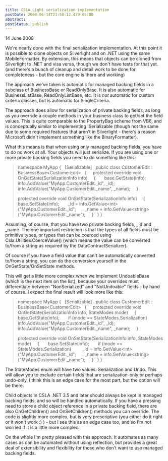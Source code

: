```yaml
---
title: CSLA Light serialization implementation
postDate: 2008-06-14T21:58:12.479-05:00
abstract: 
postStatus: publish
---
```

14 June 2008

We're nearly done with the final serialization implementation. At this point it is possible to clone objects on Silverlight and on .NET using the same MobileFormatter. By extension, this means that objects can be cloned from Silverlight to .NET and visa versa, though we don't have tests for that yet. (and there's a bunch of cleanup and detail work to be done for completeness - but the core engine is there and working)

The approach we've taken is automatic for managed backing fields in a subclass of BusinessBase or ReadOnlyBase. It is also automatic for BusinessListBase, ReadOnlyListBase, etc. It is *not* automatic for custom criteria classes, but is automatic for SingleCriteria.

The approach does allow for serialization of private backing fields, as long as you override a couple methods in your business class to get/set the field values. This is quite comparable to the PropertyBag scheme from VB6, and is conceptually similar to implementing ISerializable (though not the same due to some required features that aren't in Silverlight - there's a reason Microsoft didn't implement something like the BinaryFormatter).

What this means is that when using only managed backing fields, you have to do no work at all. Your objects will just serialize. If you are using one or more private backing fields you need to do something like this:


> namespace MyApp
> {
>   [Serializable]
>   public class CustomerEdit : BusinessBase&lt;CustomerEdit&gt;
>   {
>     protected override void OnGetState(SerializationInfo info)
>     {
>       base.GetState(info);
>       info.AddValue("MyApp.CustomerEdit.\_id", \_id);
>       info.AddValue("MyApp.CustomerEdit.\_name", \_name);
>     }
>
> protected override void OnSetState(SerializationInfo info)
>     {
>       base.SetState(info);
>       \_id = info.GetValue&lt;int&gt;("MyApp.CustomerEdit.\_id";
>       \_name = info.GetValue&lt;string&gt;("MyApp.CustomerEdit.\_name");
>     }
>   }
> }


Assuming, of course, that you have two private backing fields, \_id and \_name. The one important restriction is that the types of all fields must be primitive types, or types that can be coerced using Csla.Utilities.CoerceValue() (which means the value can be converted to/from a string as required by the DataContractSerializer).

Of course if you have a field value that can't be automatically converted to/from a string, you can do the conversion yourself in the OnGetState/OnSetState methods.

This will get a little more complex when we implement UndoableBase (which is the next item on the list), because your overrides must differentiate between "NonSerialized" and "NotUndoable" fields - by hand of course. I expect the final result will look more like this:


> namespace MyApp
> {
>   [Serializable]
>   public class CustomerEdit : BusinessBase&lt;CustomerEdit&gt;
>   {
>     protected override void OnGetState(SerializationInfo info, StateModes mode)
>     {
>       base.GetState(info);
>       if (mode == StateModes.Serialization)
>         info.AddValue("MyApp.CustomerEdit.\_id", \_id);
>       info.AddValue("MyApp.CustomerEdit.\_name", \_name);
>     }
>
> protected override void OnSetState(SerializationInfo info, StateModes mode)
>     {
>       base.SetState(info);
>       if (mode == StateModes.Serialization)
>         \_id = info.GetValue&lt;int&gt;("MyApp.CustomerEdit.\_id";
>       \_name = info.GetValue&lt;string&gt;("MyApp.CustomerEdit.\_name");
>     }
>   }
> }


The StateModes enum will have two values: Serialization and Undo. This will allow you to exclude certain fields that are serialization-only or perhaps undo-only. I think this is an edge case for the most part, but the option will be there.

Child objects in CSLA .NET 3.5 and later should always be kept in managed backing fields, and so will be handled automatically. If you have a pressing need to store a child object reference in a private backing field, there are also OnGetChildren() and OnSetChildren() methods you can override. The code is slightly more complex, but is very prescriptive (you either do it right or it won't work :) ) - but I see this as an edge case too, and so I'm not worried if it is a little more complex.

On the whole I'm pretty pleased with this approach. It automates as many cases as can be automated without using reflection, but provides a great deal of extensibility and flexibility for those who don't want to use managed backing fields.
